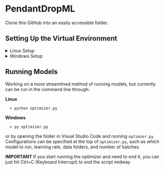 # PendantDropML
Clone this GitHub into an easily accessible folder.

## Setting Up the Virtual Environment
<details>
  <summary>Linux Setup</summary>

  ### Install `venv`
For best practices, set up a virtual environment to install packages locally. Requires installation of venv from python:
```
  $ apt install python3.12-venv
```
May require sudo (error message after attempting installation), if so:
```
  $ sudo apt install python3.12-venv
```
Then input the sudouser's login.

### Create Virtual Environment
Navigate to this repo's folder, then create the `.venv` directory.
```
  $ python -m venv .venv
```
Activate this virtual environment. In the same folder:
```
  $ source .venv/bin/activate
```
At this point, your terminal should look something like this:
```
  (.venv) (base) yourname@computer:~/path/to/your/folder/PendantDropML$
```

### Install Packages in `venv`
Use the `requirements.txt` file and pip to install required packages. From the command line still:
```
  $ pip install -r requirements.txt
```
All of the packages required to run this repo should now be downloaded to your virtual environment without affecting the rest of your computer!

</details>

<details>
  <summary>Windows Setup</summary>
  
  ### Install `venv`
For best practices, set up a virtual environment to install packages locally. Requires installation of venv from python:
```
  > winget install python3.12-venv
```
May require sudo (error message after attempting installation), if so:
```
  > sudo winget install python3.12-venv
```
Then input the sudouser's login.

### Create Virtual Environment
Navigate to this repo's folder, then create the `.venv` directory.
```
  > py -m venv .venv
```
Activate this virtual environment. In the same folder:
```
  > .venv/bin/activate
```
At this point, your terminal should look something like this:
```
  (.venv) C:\Users\yourname\path\to\your\folder>
```

### Install Packages in `venv`
Use the `requirements.txt` file and pip to install required packages. From the command line still:
```
  > pip install -r requirements.txt
```
All of the packages required to run this repo should now be downloaded to your virtual environment without affecting the rest of your computer!

</details>


## Running Models
Working on a more streamlined method of running models, but currently can be run in the command line through:

**Linux**
```
  > python optimizer.py
```

**Windows**
```
  > py optimizer.py
```
or by opening the folder in Visual Studio Code and running `optimzer.py`. Configurations can be specified at the top of `optimizer.py`, such as which model to run, learning rate, data folders, and number of batches.




**IMPORTANT** If you start running the optimizer and need to end it, you can just hit Ctrl+C (Keyboard Interrupt) to end the script midway

